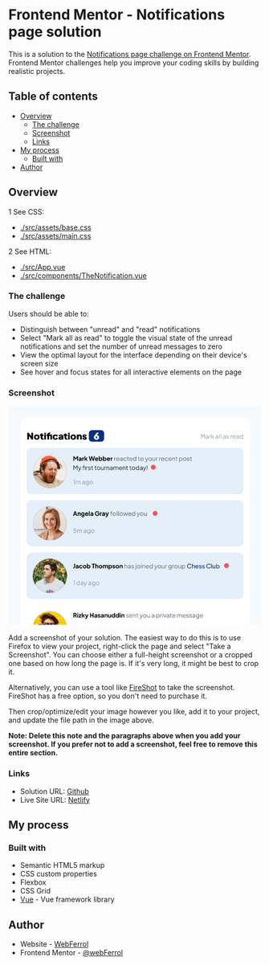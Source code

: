 # Frontend Mentor - Notifications page solution

This is a solution to the [Notifications page challenge on Frontend Mentor](https://www.frontendmentor.io/challenges/notifications-page-DqK5QAmKbC). Frontend Mentor challenges help you improve your coding skills by building realistic projects. 

## Table of contents

- [Overview](#overview)
  - [The challenge](#the-challenge)
  - [Screenshot](#screenshot)
  - [Links](#links)
- [My process](#my-process)
  - [Built with](#built-with)
- [Author](#author)

## Overview

1 See CSS:
  - [./src/assets/base.css](./src/assets/base.css)
  - [./src/assets/main.css](./src/assets/main.css)
  
2 See HTML:
  - [./src/App.vue](./src/App.vue)
  - [./src/components/TheNotification.vue](./src/components/TheNotification.vue)

### The challenge

Users should be able to:

- Distinguish between "unread" and "read" notifications
- Select "Mark all as read" to toggle the visual state of the unread notifications and set the number of unread messages to zero
- View the optimal layout for the interface depending on their device's screen size
- See hover and focus states for all interactive elements on the page

### Screenshot

![](./screenshot.png)

Add a screenshot of your solution. The easiest way to do this is to use Firefox to view your project, right-click the page and select "Take a Screenshot". You can choose either a full-height screenshot or a cropped one based on how long the page is. If it's very long, it might be best to crop it.

Alternatively, you can use a tool like [FireShot](https://getfireshot.com/) to take the screenshot. FireShot has a free option, so you don't need to purchase it. 

Then crop/optimize/edit your image however you like, add it to your project, and update the file path in the image above.

**Note: Delete this note and the paragraphs above when you add your screenshot. If you prefer not to add a screenshot, feel free to remove this entire section.**

### Links

- Solution URL: [Github](https://github.com/webferrol/frontend-mentor-notifications-page)
- Live Site URL: [Netlify](https://frontend-mentor-notifications-page.netlify.app/)

## My process

### Built with

- Semantic HTML5 markup
- CSS custom properties
- Flexbox
- CSS Grid
- [Vue](https://vuejs.org/) - Vue framework library


## Author

- Website - [WebFerrol](https://www.webferrol.com/curriculumvitae/)
- Frontend Mentor - [@webFerrol](https://www.frontendmentor.io/profile/webferrol)